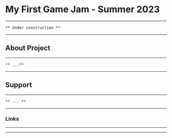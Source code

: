 # My First Game Jam - Summer 2023

---

``** Under construction **``

---

## About Project

---

``** ...**``

---

## Support

---

``** ... **``

---

### Links

---

---
